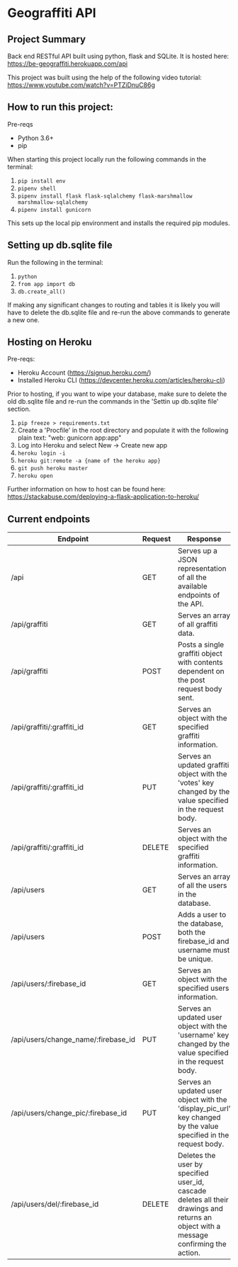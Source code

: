 # Geograffiti API

## Project Summary

Back end RESTful API built using python, flask and SQLite. It is hosted here: https://be-geograffiti.herokuapp.com/api

This project was built using the help of the following video tutorial: https://www.youtube.com/watch?v=PTZiDnuC86g

## How to run this project:

Pre-reqs

- Python 3.6+
- pip

When starting this project locally run the following commands in the terminal:

1. `pip install env`
2. `pipenv shell`
3. `pipenv install flask flask-sqlalchemy flask-marshmallow marshmallow-sqlalchemy`
4. `pipenv install gunicorn`

This sets up the local pip environment and installs the required pip modules.

## Setting up db.sqlite file

Run the following in the terminal:

1. `python`
2. `from app import db`
3. `db.create_all()`

If making any significant changes to routing and tables it is likely you will have to delete the db.sqlite file and re-run the above commands to generate a new one.

## Hosting on Heroku

Pre-reqs:

- Heroku Account (https://signup.heroku.com/)
- Installed Heroku CLI (https://devcenter.heroku.com/articles/heroku-cli)

Prior to hosting, if you want to wipe your database, make sure to delete the old db.sqlite file and re-run the commands in the 'Settin up db.sqlite file' section.

1. `pip freeze > requirements.txt`
2. Create a 'Procfile' in the root directory and populate it with the following plain text: "web: gunicorn app:app"
3. Log into Heroku and select New -> Create new app
4. `heroku login -i`
5. `heroku git:remote -a {name of the heroku app}`
6. `git push heroku master`
7. `heroku open`

Further information on how to host can be found here: https://stackabuse.com/deploying-a-flask-application-to-heroku/

## Current endpoints

| Endpoint                            | Request | Response                                                                                                                              |
| ----------------------------------- | ------- | ------------------------------------------------------------------------------------------------------------------------------------- |
| /api                                | GET     | Serves up a JSON representation of all the available endpoints of the API.                                                            |
| /api/graffiti                       | GET     | Serves an array of all graffiti data.                                                                                                 |
| /api/graffiti                       | POST    | Posts a single graffiti object with contents dependent on the post request body sent.                                                 |
| /api/graffiti/:graffiti_id          | GET     | Serves an object with the specified graffiti information.                                                                             |
| /api/graffiti/:graffiti_id          | PUT     | Serves an updated graffiti object with the 'votes' key changed by the value specified in the request body.                            |
| /api/graffiti/:graffiti_id          | DELETE  | Serves an object with the specified graffiti information.                                                                             |
| /api/users                          | GET     | Serves an array of all the users in the database.                                                                                     |
| /api/users                          | POST    | Adds a user to the database, both the firebase_id and username must be unique.                                                        |
| /api/users/:firebase_id             | GET     | Serves an object with the specified users information.                                                                                |
| /api/users/change_name/:firebase_id | PUT     | Serves an updated user object with the 'username' key changed by the value specified in the request body.                             |
| /api/users/change_pic/:firebase_id  | PUT     | Serves an updated user object with the 'display_pic_url' key changed by the value specified in the request body.                      |
| /api/users/del/:firebase_id         | DELETE  | Deletes the user by specified user_id, cascade deletes all their drawings and returns an object with a message confirming the action. |
